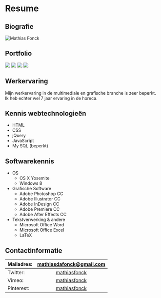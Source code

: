 # Resume

## Biografie

![Mathias Fonck](https://nl.gravatar.com/userimage/61446368/43354f6461a6ca9c010df56f6764f28c?size=200)

## Portfolio

![](http://imgur.com/k0mJWOv)
![](http://imgur.com/HtFXcfI)
![](http://imgur.com/DCW0PvA)
![](https://vimeo.com/129242458)
## Werkervaring

Mijn werkervaring in de multimediale en grafische branche is zeer beperkt. Ik heb echter wel 7 jaar ervaring in de horeca.

## Kennis webtechnologieën
* HTML
* CSS
* jQuery
* JavaScript
* My SQL (beperkt)

## Softwarekennis

* OS
  * OS X Yosemite
  * Windows 8
* Grafische Software
  * Adobe Photoshop CC
  * Adobe Illustrator CC
  * Adobe InDesign CC
  * Adobe Premiere CC
  * Adobe After Effects CC
* Tekstverwerking & andere
  * Microsoft Office Word
  * Microsoft Office Excel
  * LaTeX 
  
## Contactinformatie

| Mailadres: | [mathiasdafonck@gmail.com](mailto:mathiasdafonck@gmail.com) |
|:---|:---:|
| Twitter: | [mathiasfonck](https://twitter.com/MathiasFonck?lang=nl) |
| Vimeo: | [mathiasfonck](https://vimeo.com/mathiasfonck) |
| Pinterest: | [mathiasfonck](https://nl.pinterest.com/mathiasfonck/) |